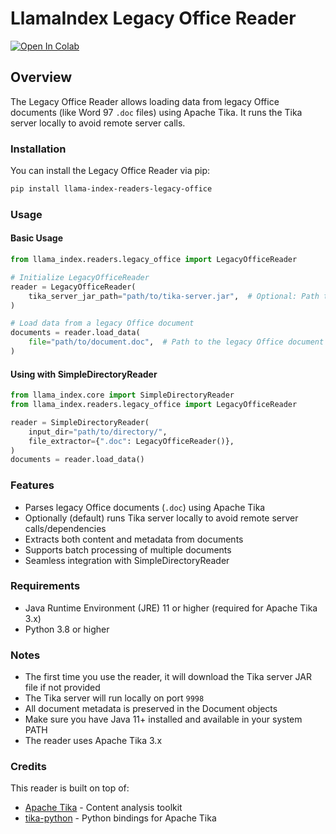 # LlamaIndex Legacy Office Reader

<a href="https://colab.research.google.com/github/run-llama/llama_index/blob/main/docs/docs/examples/data_connectors/lagecy_office_reader.ipynb" target="_parent"><img src="https://colab.research.google.com/assets/colab-badge.svg" alt="Open In Colab"/></a>

## Overview

The Legacy Office Reader allows loading data from legacy Office documents (like Word 97 `.doc` files) using Apache Tika. It runs the Tika server locally to avoid remote server calls.

### Installation

You can install the Legacy Office Reader via pip:

```bash
pip install llama-index-readers-legacy-office
```

### Usage

#### Basic Usage

```python
from llama_index.readers.legacy_office import LegacyOfficeReader

# Initialize LegacyOfficeReader
reader = LegacyOfficeReader(
    tika_server_jar_path="path/to/tika-server.jar",  # Optional: Path to Tika server JAR
)

# Load data from a legacy Office document
documents = reader.load_data(
    file="path/to/document.doc",  # Path to the legacy Office document
)
```

#### Using with SimpleDirectoryReader

```python
from llama_index.core import SimpleDirectoryReader
from llama_index.readers.legacy_office import LegacyOfficeReader

reader = SimpleDirectoryReader(
    input_dir="path/to/directory/",
    file_extractor={".doc": LegacyOfficeReader()},
)
documents = reader.load_data()
```

### Features

- Parses legacy Office documents (`.doc`) using Apache Tika
- Optionally (default) runs Tika server locally to avoid remote server calls/dependencies
- Extracts both content and metadata from documents
- Supports batch processing of multiple documents
- Seamless integration with SimpleDirectoryReader

### Requirements

- Java Runtime Environment (JRE) 11 or higher (required for Apache Tika 3.x)
- Python 3.8 or higher

### Notes

- The first time you use the reader, it will download the Tika server JAR file if not provided
- The Tika server will run locally on port `9998`
- All document metadata is preserved in the Document objects
- Make sure you have Java 11+ installed and available in your system PATH
- The reader uses Apache Tika 3.x

### Credits

This reader is built on top of:

- [Apache Tika](https://tika.apache.org/) - Content analysis toolkit
- [tika-python](https://github.com/chrismattmann/tika-python/) - Python bindings for Apache Tika
